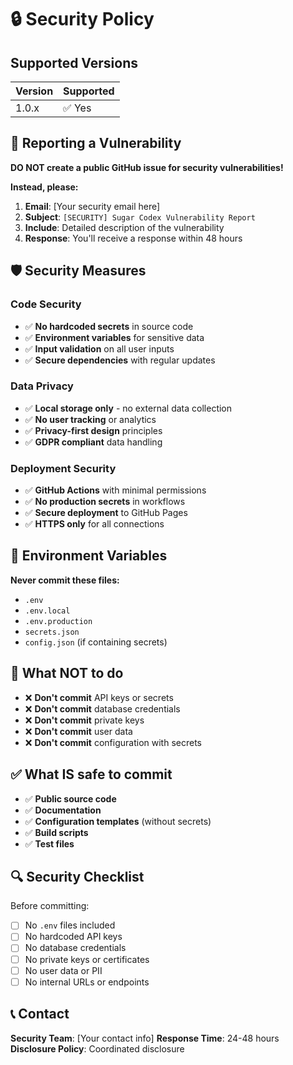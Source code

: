 # 🔒 Security Policy

## Supported Versions

| Version | Supported          |
| ------- | ------------------ |
| 1.0.x   | ✅ Yes             |

## 🚨 Reporting a Vulnerability

**DO NOT create a public GitHub issue for security vulnerabilities!**

**Instead, please:**
1. **Email**: [Your security email here]
2. **Subject**: `[SECURITY] Sugar Codex Vulnerability Report`
3. **Include**: Detailed description of the vulnerability
4. **Response**: You'll receive a response within 48 hours

## 🛡️ Security Measures

### Code Security
- ✅ **No hardcoded secrets** in source code
- ✅ **Environment variables** for sensitive data
- ✅ **Input validation** on all user inputs
- ✅ **Secure dependencies** with regular updates

### Data Privacy
- ✅ **Local storage only** - no external data collection
- ✅ **No user tracking** or analytics
- ✅ **Privacy-first design** principles
- ✅ **GDPR compliant** data handling

### Deployment Security
- ✅ **GitHub Actions** with minimal permissions
- ✅ **No production secrets** in workflows
- ✅ **Secure deployment** to GitHub Pages
- ✅ **HTTPS only** for all connections

## 🔐 Environment Variables

**Never commit these files:**
- `.env`
- `.env.local`
- `.env.production`
- `secrets.json`
- `config.json` (if containing secrets)

## 🚫 What NOT to do

- ❌ **Don't commit** API keys or secrets
- ❌ **Don't commit** database credentials
- ❌ **Don't commit** private keys
- ❌ **Don't commit** user data
- ❌ **Don't commit** configuration with secrets

## ✅ What IS safe to commit

- ✅ **Public source code**
- ✅ **Documentation**
- ✅ **Configuration templates** (without secrets)
- ✅ **Build scripts**
- ✅ **Test files**

## 🔍 Security Checklist

Before committing:
- [ ] No `.env` files included
- [ ] No hardcoded API keys
- [ ] No database credentials
- [ ] No private keys or certificates
- [ ] No user data or PII
- [ ] No internal URLs or endpoints

## 📞 Contact

**Security Team**: [Your contact info]
**Response Time**: 24-48 hours
**Disclosure Policy**: Coordinated disclosure
